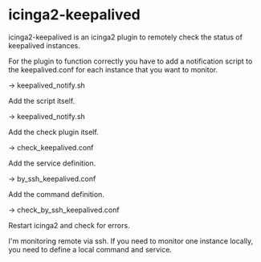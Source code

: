 # icinga2-keepalived

icinga2-keepalived is an icinga2 plugin to remotely check the status of keepalived instances.


For the plugin to function correctly you have to add a notification script to the keepalived.conf for each instance that you want to monitor.

  -> keepalived_notify.sh


Add the script itself.

  -> keepalived_notify.sh


Add the check plugin itself.

  -> check_keepalived.conf


Add the service definition. 

  -> by_ssh_keepalived.conf


Add the command definition.

  -> check_by_ssh_keepalived.conf


Restart icinga2 and check for errors.


I'm monitoring remote via ssh. If you need to monitor one instance locally, you need to define a local command and service.
